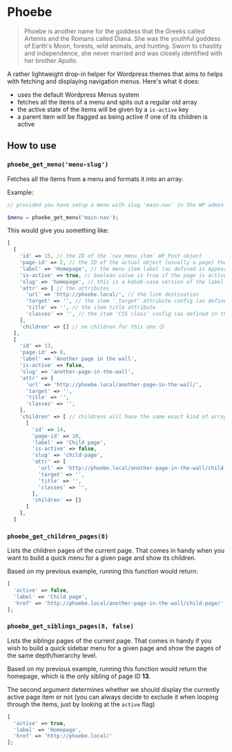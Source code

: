 # Phoebe

> Phoebe is another name for the goddess that the Greeks called Artemis and the Romans called Diana. She was the youthful goddess of Earth's Moon, forests, wild animals, and hunting. Sworn to chastity and independence, she never married and was closely identified with her brother Apollo.​

A rather lightweight drop-in helper for Wordpress themes that aims to helps with
fetching and displaying navigation menus. Here's what it does:

- uses the default Wordpress Menus system
- fetches all the items of a menu and spits out a regular old array
- the active state of the items will be given by a `is-active` key
- a parent item will be flagged as being active if one of its children is active

## How to use

### `phoebe_get_menu('menu-slug')`

Fetches all the items from a menu and formats it into an array.

Example:

```php
// provided you have setup a menu with slug 'main-nav' in the WP admin:

$menu = phoebe_get_menu('main-nav');
```

This would give you something like:

```php
[
  [
    'id' => 15, // the ID of the `nav_menu_item` WP_Post object
    'page-id' => 2, // the ID of the actual object (usually a page) the menu item points to
    'label' => 'Homepage', // the menu item label (as defined in Appearance > Menus)
    'is-active' => true, // boolean value is true if the page is active (or one of its children is)
    'slug' => 'homepage', // this is a kebab-case version of the label (can be used to slap on a class or a data attribute on a link)
    'attr' => [ // the attributes
      'url' => 'http://phoebe.local/', // the link destination
      'target' => '', // the item '_target' attribute config (as defined in the menu)
      'title' => '', // the item title attribute
      'classes' => '', // the item 'CSS class' config (as defined in the menu)
    ],
    'children' => [] // no children for this one 😥
  ],
  [
    'id' => 13,
    'page-id' => 8,
    'label' => 'Another page in the wall',
    'is-active' => false,
    'slug' => 'another-page-in-the-wall',
    'attr' => [
      'url' => 'http://phoebe.local/another-page-in-the-wall/',
      'target' => '',
      'title' => '',
      'classes' => '',
    ],
    'children' => [ // childrens will have the same exact kind of array structure
      [
        'id' => 14,
        'page-id' => 10,
        'label' => 'Child page',
        'is-active' => false,
        'slug' => 'child-page',
        'attr' => [
          'url' => 'http://phoebe.local/another-page-in-the-wall/child-page/',
          'target' => '',
          'title' => '',
          'classes' => '',
        ],
        'children' => []
      ]
    ],
  ]
```

### `phoebe_get_children_pages(8)`

Lists the children pages of the current page. That comes in handy when you want
to build a quick menu for a given page and show its children.

Based on my previous example, running this function would return:

```php
[
  'active' => false,
  'label' => 'Child page',
  'href' => 'http://phoebe.local/another-page-in-the-wall/child-page/'
];
```

### `phoebe_get_siblings_pages(8, false)`

Lists the *siblings* pages of the current page. That comes in handy if you wish
to build a quick sidebar menu for a given page and show the pages of the same
depth/hierarchy level.

Based on my previous example, running this function would return the homepage,
which is the only sibling of page ID **13**.

The second argument determines whether we should display the currently active
page item or not (you can always decide to exclude it when looping through the
items, just by looking at the `active` flag)

```php
[
  'active' => true,
  'label' => 'Homepage',
  'href' => 'http://phoebe.local/'
];
```
